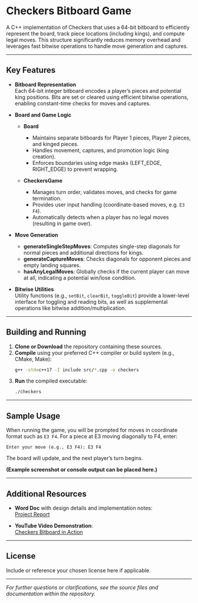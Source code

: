 # Checkers Bitboard Game

A C++ implementation of Checkers that uses a 64-bit bitboard to efficiently represent the board, track piece locations (including kings), and compute legal moves. This structure significantly reduces memory overhead and leverages fast bitwise operations to handle move generation and captures.

---

## Key Features

- **Bitboard Representation**  
  Each 64-bit integer bitboard encodes a player’s pieces and potential king positions. Bits are set or cleared using efficient bitwise operations, enabling constant-time checks for moves and captures.

- **Board and Game Logic**  
  - **Board**  
    - Maintains separate bitboards for Player 1 pieces, Player 2 pieces, and kinged pieces.  
    - Handles movement, captures, and promotion logic (king creation).  
    - Enforces boundaries using edge masks (LEFT_EDGE, RIGHT_EDGE) to prevent wrapping.  

  - **CheckersGame**  
    - Manages turn order, validates moves, and checks for game termination.  
    - Provides user input handling (coordinate-based moves, e.g. `E3 F4`).  
    - Automatically detects when a player has no legal moves (resulting in game over).

- **Move Generation**  
  - **generateSingleStepMoves**: Computes single-step diagonals for normal pieces and additional directions for kings.  
  - **generateCaptureMoves**: Checks diagonals for opponent pieces and empty landing squares.  
  - **hasAnyLegalMoves**: Globally checks if the current player can move at all, indicating a potential win/lose condition.

- **Bitwise Utilities**  
  Utility functions (e.g., `setBit`, `clearBit`, `toggleBit`) provide a lower-level interface for toggling and reading bits, as well as supplemental operations like bitwise addition/multiplication.

---
## Building and Running

1. **Clone or Download** the repository containing these sources.  
2. **Compile** using your preferred C++ compiler or build system (e.g., CMake, Make):  
   ```bash
   g++ -std=c++17 -I include src/*.cpp -o checkers
   ```
3. **Run** the compiled executable:  
   ```bash
   ./checkers
   ```

---

## Sample Usage

When running the game, you will be prompted for moves in coordinate format such as `E3 F4`. For a piece at E3 moving diagonally to F4, enter:
```
Enter your move (e.g., E3 F4): E3 F4
```
The board will update, and the next player’s turn begins.

**(Example screenshot or console output can be placed here.)**

---

## Additional Resources

- **Word Doc** with design details and implementation notes:  
  [Project Report](https://kennesawedu-my.sharepoint.com/:w:/g/personal/lfergu30_students_kennesaw_edu/Ed6gS38TWORBquwvyjcLJJUBlF0DawY3pXWkNjbK6MpE6w?e=AtCZOQ)

- **YouTube Video Demonstration**:  
  [Checkers Bitboard in Action](https://youtu.be/qQLEAmnd3eQ)

---

## License

Include or reference your chosen license here if applicable.

---

*For further questions or clarifications, see the source files and documentation within the repository.*
